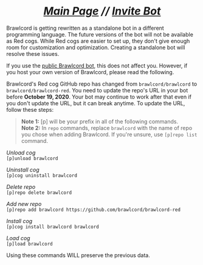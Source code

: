 <h1 align="center"><i> <a href=".">Main Page</a> // <a href="https://discord.com/oauth2/authorize?client_id=644118957917208576&scope=bot&permissions=322624&scope=bot">Invite Bot</a></i></h1>

Brawlcord is getting rewritten as a standalone bot in a different programming language. The future versions of the bot will not be available as Red cogs. While Red cogs are easier to set up, they don't give enough room for customization and optimization. Creating a standalone bot will resolve these issues.

If you use the [public Brawlcord bot](https://discord.com/oauth2/authorize?client_id=644118957917208576&scope=bot&permissions=322624&scope=bot), this does not affect you. However, if you host your own version of Brawlcord, please read the following.

Brawlcord's Red cog GitHub repo has changed from `brawlcord/brawlcord` to `brawlcord/brawlcord-red`. You need to update the repo's URL in your bot before **October 19, 2020**. Your bot may continue to work after that even if you don't update the URL, but it can break  anytime. To update the URL, follow these steps:

> **Note 1:** [p] will be your prefix in all of the following commands.  
> **Note 2:** In `repo` commands, replace `brawlcord` with the name of repo you chose when adding Brawlcord. If you're unsure, use `[p]repo list` command.

*Unload cog*  
`[p]unload brawlcord`

*Uninstall cog*  
`[p]cog uninstall brawlcord`

*Delete repo*  
`[p]repo delete brawlcord`

*Add new repo*  
`[p]repo add brawlcord https://github.com/brawlcord/brawlcord-red`

*Install cog*  
`[p]cog install brawlcord brawlcord`

*Load cog*  
`[p]load brawlcord`

Using these commands WILL preserve the previous data.
